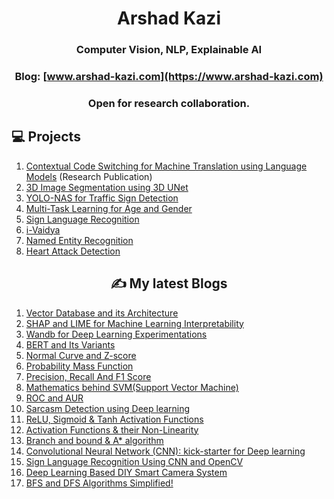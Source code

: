 <div align='center'>
<h1>Arshad Kazi</h1>
 <h3>Computer Vision, NLP, Explainable AI</h3>



### Blog: [www.arshad-kazi.com](https://www.arshad-kazi.com)
  ### Open for research collaboration.
  
</div>


  
## 💻 Projects 
  
 </div>
 
1) [Contextual Code Switching for Machine Translation using Language Models](https://arxiv.org/abs/2312.13179) (Research Publication)
2) [3D Image Segmentation using 3D UNet](https://github.com/Arshad221b/MedSeg)
3) [YOLO-NAS for Traffic Sign Detection](https://github.com/Arshad221b/YOLO-NAS-for-custom-data)
4) [Multi-Task Learning for Age and Gender](https://github.com/Arshad221b/multi-task-learning-for-age-and-gender-)
5) [Sign Language Recognition](https://github.com/Arshad221b/Sign-Language-Recognition)
6) [i-Vaidya](https://github.com/Arshad221b/srm_hack)
7) [Named Entity Recognition](https://github.com/Arshad221b/Named-Entity-Recognition/blob/main/NER_updated.ipynb)
8) [Heart Attack Detection](https://github.com/Arshad221b/Machine-Learning-with-flask)



<h2 align='center'>✍️ My latest Blogs</h2>
<div align='center'>

 </div>
 
1) [Vector Database and its Architecture](https://arshad-kazi.com/vector-database-and-its-architecture/)
2) [SHAP and LIME for Machine Learning Interpretability](https://arshad-kazi.com/shap-and-lime-for-ml-interpretability/)
3) [Wandb for Deep Learning Experimentations](https://arshad-kazi.com/wandb-for-deep-learning/)
4) [BERT and Its Variants](https://arshad-kazi.com/bert-and-its-variants/)
5) [Normal Curve and Z-score](https://www.arshad-kazi.com/normal-distribution-and-z-score/)
6) [Probability Mass Function](https://www.arshad-kazi.com/probability-mass-function/)
7) [Precision, Recall And F1 Score](https://www.arshad-kazi.com/precision-recall-and-f1-score/)
8) [Mathematics behind SVM(Support Vector Machine)](https://www.arshad-kazi.com/mathematics-behind-svmsupport-vector-machine/)
9) [ROC and AUR](https://www.arshad-kazi.com/roc-curve-and-aur-from-scratch/)
10) [Sarcasm Detection using Deep learning](https://www.arshad-kazi.com/sarcasm-detection/)
11) [ReLU, Sigmoid & Tanh Activation Functions](https://www.arshad-kazi.com/activation-functions/)
12) [Activation Functions & their Non-Linearity](https://www.arshad-kazi.com/intro-to-activation-functions-their-non-linearity/)
13) [Branch and bound & A* algorithm](https://www.arshad-kazi.com/branch-and-bound-a-algorithm/)
14) [Convolutional Neural Network (CNN): kick-starter for Deep learning](https://www.arshad-kazi.com/cnn/)
15) [Sign Language Recognition Using CNN and OpenCV](https://www.arshad-kazi.com/sign-language-recognition-using-cnn-and-opencv/)
16) [Deep Learning Based DIY Smart Camera System](https://www.arshad-kazi.com/deep-learning-based-diy-smart-camera-system/)
17) [BFS and DFS Algorithms Simplified!](https://www.arshad-kazi.com/bfs-and-dfs-algorithms-in-simple-words/)

<div align='center'>


